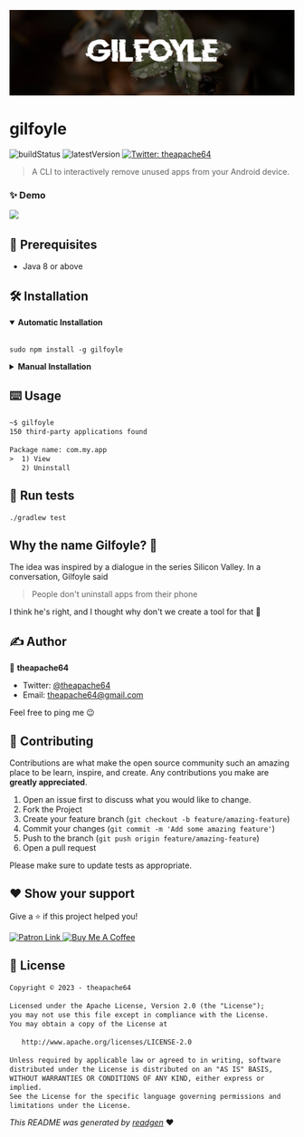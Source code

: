 ![](cover.jpeg)
# gilfoyle

![buildStatus](https://img.shields.io/github/workflow/status/theapache64/gilfoyle/Java%20CI%20with%20Gradle?style=plastic)
![latestVersion](https://img.shields.io/github/v/release/theapache64/gilfoyle)
<a href="https://twitter.com/theapache64" target="_blank">
    <img alt="Twitter: theapache64" src="https://img.shields.io/twitter/follow/theapache64.svg?style=social" />
</a>

> A CLI to interactively remove unused apps from your Android device.

### ✨ Demo

![](demo.gif)

## 🦿 Prerequisites

- Java 8 or above

## 🛠 Installation

<details open="open">
<summary><b>Automatic Installation</b></summary> <br/>

```shell
sudo npm install -g gilfoyle
```

</details>

<details>
<summary><b>Manual Installation</b></summary> <br/>

1. Download latest `jar` from [releases](https://github.com/theapache64/gilfoyle/releases/latest/download/gilfoyle.main.jar) 
1. Run `java -jar gilfoyle.main.jar`

</details>

## ⌨️ Usage

```shell script
~$ gilfoyle
150 third-party applications found

Package name: com.my.app
>  1) View
   2) Uninstall
```
## 🥼 Run tests

```shell script
./gradlew test
```

## Why the name Gilfoyle? 🤔

The idea was inspired by a dialogue in the series Silicon Valley. In a conversation, Gilfoyle said 
> People don't uninstall apps from their phone

I think he's right, and I thought why don't we create a tool for that 🤷

## ✍️ Author 
👤 **theapache64**
* Twitter: <a href="https://twitter.com/theapache64" target="_blank">@theapache64</a>
* Email: theapache64@gmail.com

Feel free to ping me 😉

## 🤝 Contributing

Contributions are what make the open source community such an amazing place to be learn, inspire, and create.
Any contributions you make are **greatly appreciated**.  

1. Open an issue first to discuss what you would like to change.
1. Fork the Project
1. Create your feature branch (`git checkout -b feature/amazing-feature`)
1. Commit your changes (`git commit -m 'Add some amazing feature'`)
1. Push to the branch (`git push origin feature/amazing-feature`)
1. Open a pull request

Please make sure to update tests as appropriate.

## ❤ Show your support

Give a ⭐️ if this project helped you!

<a href="https://www.patreon.com/theapache64">
  <img alt="Patron Link" src="https://c5.patreon.com/external/logo/become_a_patron_button@2x.png" width="160"/>
</a>

<a href="https://www.buymeacoffee.com/theapache64" target="_blank">
    <img src="https://cdn.buymeacoffee.com/buttons/v2/default-yellow.png" alt="Buy Me A Coffee" width="160">
</a>



## 📝 License

```
Copyright © 2023 - theapache64

Licensed under the Apache License, Version 2.0 (the "License");
you may not use this file except in compliance with the License.
You may obtain a copy of the License at

   http://www.apache.org/licenses/LICENSE-2.0

Unless required by applicable law or agreed to in writing, software
distributed under the License is distributed on an "AS IS" BASIS,
WITHOUT WARRANTIES OR CONDITIONS OF ANY KIND, either express or implied.
See the License for the specific language governing permissions and
limitations under the License.
```

_This README was generated by [readgen](https://github.com/theapache64/readgen)_ ❤